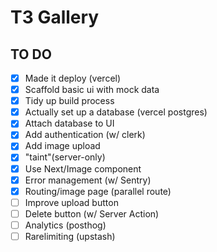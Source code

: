 # T3 Gallery
## TO DO
- [x] Made it deploy (vercel)
- [x] Scaffold basic ui with mock data
- [x] Tidy up build process
- [X] Actually set up a database (vercel postgres)
- [x] Attach database to UI
- [x] Add authentication (w/ clerk)
- [x] Add image upload
- [x] "taint"(server-only)
- [x] Use Next/Image component
- [x] Error management (w/ Sentry)
- [x] Routing/image page (parallel route)
- [ ] Improve upload button
- [ ] Delete button (w/ Server Action)
- [ ] Analytics (posthog)
- [ ] Rarelimiting (upstash)